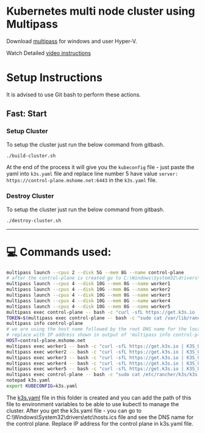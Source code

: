 # Kubernetes multi node cluster using Multipass

Download [multipass](https://multipass.run/) for windows and user Hyper-V.

Watch Detailed [video instructions](https://www.youtube.com/watch?v=t0InEcW3Yy0)

# Setup Instructions
It is advised to use Git bash to perform these actions.
## Fast: Start

### Setup Cluster

To setup the cluster just run the below command from gitbash.
```bash
./build-cluster.sh
```
At the end of the process it will give you the ```kubeconfig``` file - just paste the yaml into ```k3s.yaml``` file and replace line number 5 have value ```server: https://control-plane.mshome.net:6443``` in the ```k3s.yaml``` file.

### Destroy Cluster

To setup the cluster just run the below command from gitbash.
```bash
./destroy-cluster.sh
```

---

💻 Commands used:
===================


```bash
multipass launch --cpus 2 --disk 5G --mem 8G --name control-plane
# after the control-plane is created go to C:\Windows\System32\drivers\etc\hosts.ics file and see the DNS name for the control plane. We will use this to set the HOST variable below.
multipass launch --cpus 4 --disk 10G --mem 8G --name worker1
multipass launch --cpus 4 --disk 10G --mem 8G --name worker2
multipass launch --cpus 4 --disk 10G --mem 8G --name worker3
multipass launch --cpus 4 --disk 10G --mem 8G --name worker4
multipass launch --cpus 4 --disk 10G --mem 8G --name worker5
multipass exec control-plane -- bash -c "curl -sfL https://get.k3s.io | sh -"
TOKEN=$(multipass exec control-plane -- bash -c "sudo cat /var/lib/rancher/k3s/server/node-token")
multipass info control-plane
# we are using the host name followed by the root DNS name for the local home network that windows created (when using hypervisor with private networks). When not using Windows - see next line.
# replace with IP address shown in output of 'multipass info control-plane' command
HOST=control-plane.mshome.net 
multipass exec worker1 -- bash -c "curl -sfL https://get.k3s.io | K3S_URL=\"https://$HOST:6443\" K3S_TOKEN=\"$TOKEN\" sh -"
multipass exec worker2 -- bash -c "curl -sfL https://get.k3s.io | K3S_URL=\"https://$HOST:6443\" K3S_TOKEN=\"$TOKEN\" sh -"
multipass exec worker3 -- bash -c "curl -sfL https://get.k3s.io | K3S_URL=\"https://$HOST:6443\" K3S_TOKEN=\"$TOKEN\" sh -"
multipass exec worker4 -- bash -c "curl -sfL https://get.k3s.io | K3S_URL=\"https://$HOST:6443\" K3S_TOKEN=\"$TOKEN\" sh -"
multipass exec worker5 -- bash -c "curl -sfL https://get.k3s.io | K3S_URL=\"https://$HOST:6443\" K3S_TOKEN=\"$TOKEN\" sh -"
multipass exec control-plane -- bash -c "sudo cat /etc/rancher/k3s/k3s.yaml"  # and store it  in  k3s.yaml
notepad k3s.yaml
export KUBECONFIG=k3s.yaml
```

The [k3s.yaml](k3s.yaml) file in this folder is created and you can add the path of this file to environment variables to be able to use kubectl to manage the cluster.
After you get the k3s.yaml file - you can go to C:\Windows\System32\drivers\etc\hosts.ics file and see the DNS name for the control plane. Replace IP address for the control plane in k3s.yaml file.